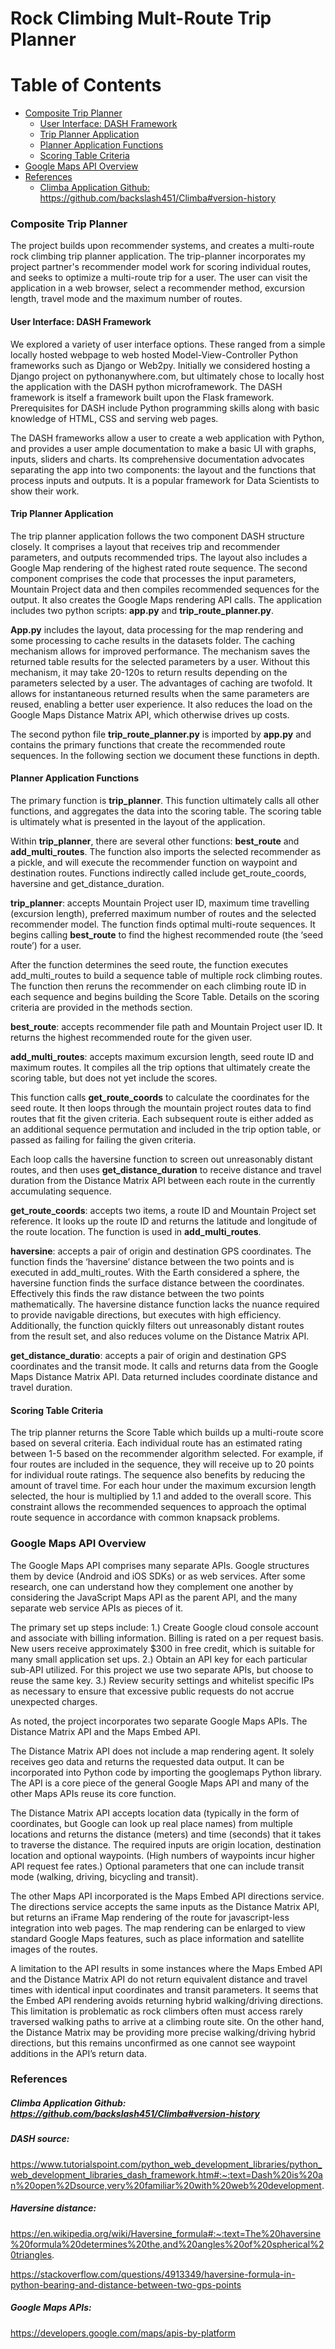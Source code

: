 # Rock Climbing Mult-Route Trip Planner

Table of Contents
=================
* [Composite Trip Planner](#composite-trip-planner)
     * [User Interface: DASH Framework](#user-interface-dash-framework)
     * [Trip Planner Application](#trip-planner-application)
     * [Planner Application Functions](#planner-application-functions)
     * [Scoring Table Criteria](#scoring-table-criteria)
* [Google Maps API Overview](#google-maps-api-overview)
* [References](#references)
     * [Climba Application Github: <a href="https://github.com/backslash451/Climba#version-history">https://github.com/backslash451/Climba#version-history</a>](#climba-application-github-httpsgithubcombackslash451climbaversion-history)

### Composite Trip Planner
The project builds upon recommender systems, and creates a multi-route rock climbing trip planner application. The trip-planner incorporates my project partner's recommender model work for scoring individual routes, and seeks to optimize a multi-route trip for a user. The user can visit the application in a web browser, select a recommender method, excursion length, travel mode and the maximum number of routes.
 
#### User Interface: DASH Framework

We explored a variety of user interface options. These ranged from a simple locally hosted webpage to web hosted Model-View-Controller Python frameworks such as Django or Web2py. Initially we considered hosting a Django project on pythonanywhere.com, but ultimately chose to locally host the application with the DASH python microframework. The DASH framework is itself a framework built upon the Flask framework. Prerequisites for DASH include Python programming skills along with basic knowledge of HTML, CSS and serving web pages.

The DASH frameworks allow a user to create a web application with Python, and provides a user ample documentation to make a basic UI with graphs, inputs, sliders and charts. Its comprehensive documentation advocates separating the app into two components: the layout and the functions that process inputs and outputs. It is a popular framework for Data Scientists to show their work.
 
#### Trip Planner Application

The trip planner application follows the two component DASH structure closely. It comprises a layout that receives trip and recommender parameters, and outputs recommended trips. The layout also includes a Google Map rendering of the highest rated route sequence. The second component comprises the code that processes the input parameters, Mountain Project data and then compiles recommended sequences for the output. It also creates the Google Maps rendering API calls. The application includes two python scripts: **app.py** and **trip_route_planner.py**.

**App.py** includes the layout, data processing for the map rendering and some processing to cache results in the datasets folder. The caching mechanism allows for improved performance. The mechanism saves the returned table results for the selected parameters by a user. Without this mechanism, it may take 20-120s to return results depending on the parameters selected by a user. The advantages of caching are twofold. It allows for instantaneous returned results when the same parameters are reused, enabling a better user experience. It also reduces the load on the Google Maps Distance Matrix API, which otherwise drives up costs.

The second python file **trip_route_planner.py** is imported by **app.py** and contains the primary functions that create the recommended route sequences. In the following section we document these functions in depth.

#### Planner Application Functions

The primary function is **trip_planner**. This function ultimately calls all other functions, and aggregates the data into the scoring table. The scoring table is ultimately what is presented in the layout of the application.

Within **trip_planner**, there are several other functions: **best_route** and **add_multi_routes**. The function also imports the selected recommender as a pickle, and will execute the recommender function on waypoint and destination routes. Functions indirectly called include get_route_coords, haversine and get_distance_duration.

**trip_planner**: accepts Mountain Project user ID, maximum time travelling (excursion length), preferred maximum number of routes and the selected recommender model. The function finds optimal multi-route sequences. It begins calling **best_route** to find the highest recommended route (the ‘seed route’) for a user.

After the function determines the seed route, the function executes add_multi_routes to build a sequence table of multiple rock climbing routes. The function then reruns the recommender on each climbing route ID in each sequence and begins building the Score Table. Details on the scoring criteria are provided in the methods section.

**best_route**: accepts recommender file path and Mountain Project user ID. It returns the highest recommended route for the given user.

**add_multi_routes**: accepts maximum excursion length, seed route ID and maximum routes. It compiles all the trip options that ultimately create the scoring table, but does not yet include the scores.

This function calls **get_route_coords** to calculate the coordinates for the seed route. It then loops through the mountain project routes data to find routes that fit the given criteria. Each subsequent route is either added as an additional sequence permutation and included in the trip option table, or passed as failing for failing the given criteria.

Each loop calls the haversine function to screen out unreasonably distant routes, and then uses **get_distance_duration** to receive distance and travel duration from the Distance Matrix API between each route in the currently accumulating sequence.

**get_route_coords**: accepts two items, a route ID and Mountain Project set reference. It looks up the route ID and returns the latitude and longitude of the route location. The function is used in **add_multi_routes**.

**haversine**: accepts a pair of origin and destination GPS coordinates. The function finds the ‘haversine’ distance between the two points and is executed in add_multi_routes. With the Earth considered a sphere, the haversine function finds the surface distance between the coordinates. Effectively this finds the raw distance between the two points mathematically. The haversine distance function lacks the nuance required to provide navigable directions, but executes with high efficiency. Additionally, the function quickly filters out unreasonably distant routes from the result set, and also reduces volume on the Distance Matrix API.

**get_distance_duratio**: accepts a pair of origin and destination GPS coordinates and the transit mode. It calls and returns data from the Google Maps Distance Matrix API. Data returned includes coordinate distance and travel duration.
 
#### Scoring Table Criteria

The trip planner returns the Score Table which builds up a multi-route score based on several criteria. Each individual route has an estimated rating between 1-5 based on the recommender algorithm selected. For example, if four routes are included in the sequence, they will receive up to 20 points for individual route ratings.
The sequence also benefits by reducing the amount of travel time. For each hour under the maximum excursion length selected, the hour is multiplied by 1.1 and added to the overall score. This constraint allows the recommended sequences to approach the optimal route sequence in accordance with common knapsack problems.
 
### Google Maps API Overview

The Google Maps API comprises many separate APIs. Google structures them by device (Android and iOS SDKs) or as web services. After some research, one can understand how they complement one another by considering the JavaScript Maps API as the parent API, and the many separate web service APIs as pieces of it.
 
The primary set up steps include: 1.) Create Google cloud console account and associate with billing information. Billing is rated on a per request basis. New users receive approximately $300 in free credit, which is suitable for many small application set ups. 2.) Obtain an API key for each particular sub-API utilized. For this project we use two separate APIs, but choose to reuse the same key. 3.) Review security settings and whitelist specific IPs as necessary to ensure that excessive public requests do not accrue unexpected charges.

As noted, the project incorporates two separate Google Maps APIs. The Distance Matrix API and the Maps Embed API.

The Distance Matrix API does not include a map rendering agent. It solely receives geo data and returns the requested data output. It can be incorporated into Python code by importing the googlemaps Python library. The API is a core piece of the general Google Maps API and many of the other Maps APIs reuse its core function.

The Distance Matrix API accepts location data (typically in the form of coordinates, but Google can look up real place names) from multiple locations and returns the distance (meters) and time (seconds) that it takes to traverse the distance. The required inputs are origin location, destination location and optional waypoints. (High numbers of waypoints incur higher API request fee rates.) Optional parameters that one can include transit mode (walking, driving, bicycling and transit).

The other Maps API incorporated is the Maps Embed API directions service. The directions service accepts the same inputs as the Distance Matrix API, but returns an iFrame Map rendering of the route for javascript-less integration into web pages. The map rendering can be enlarged to view standard Google Maps features, such as place information and satellite images of the routes.

A limitation to the API results in some instances where the Maps Embed API and the Distance Matrix API do not return equivalent distance and travel times with identical input coordinates and transit parameters. It seems that the Embed API rendering avoids returning hybrid walking/driving directions. This limitation is problematic as rock climbers often must access rarely traversed walking paths to arrive at a climbing route site. On the other hand, the Distance Matrix may be providing more precise walking/driving hybrid directions, but this remains unconfirmed as one cannot see waypoint additions in the API’s return data.

### References

##### Climba Application Github: https://github.com/backslash451/Climba#version-history

##### DASH source:
https://www.tutorialspoint.com/python_web_development_libraries/python_web_development_libraries_dash_framework.htm#:~:text=Dash%20is%20an%20open%2Dsource,very%20familiar%20with%20web%20development.
 
##### Haversine distance:
 
https://en.wikipedia.org/wiki/Haversine_formula#:~:text=The%20haversine%20formula%20determines%20the,and%20angles%20of%20spherical%20triangles.
 
https://stackoverflow.com/questions/4913349/haversine-formula-in-python-bearing-and-distance-between-two-gps-points

##### Google Maps APIs: 
https://developers.google.com/maps/apis-by-platform

